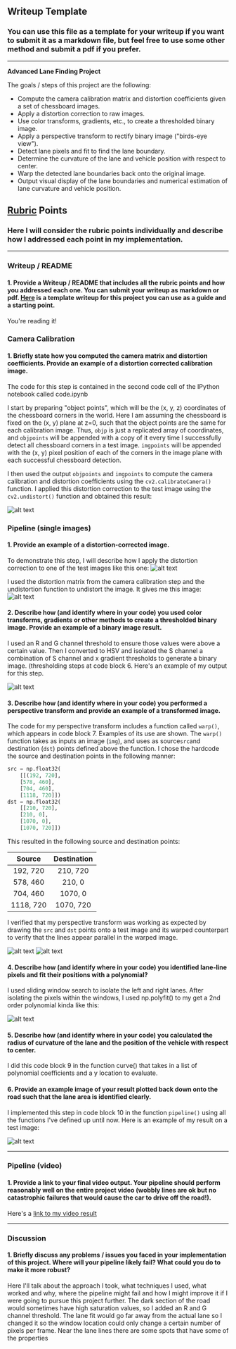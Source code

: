 ## Writeup Template

### You can use this file as a template for your writeup if you want to submit it as a markdown file, but feel free to use some other method and submit a pdf if you prefer.

---

**Advanced Lane Finding Project**

The goals / steps of this project are the following:

* Compute the camera calibration matrix and distortion coefficients given a set of chessboard images.
* Apply a distortion correction to raw images.
* Use color transforms, gradients, etc., to create a thresholded binary image.
* Apply a perspective transform to rectify binary image ("birds-eye view").
* Detect lane pixels and fit to find the lane boundary.
* Determine the curvature of the lane and vehicle position with respect to center.
* Warp the detected lane boundaries back onto the original image.
* Output visual display of the lane boundaries and numerical estimation of lane curvature and vehicle position.

[//]: # (Image References)

[image1]: ./examples/undistort_output.png "Undistorted"
[image2]: ./examples/test1.jpg "Distorted Road"
[image7]: ./examples/undistorted_straight.jpg "Undistorted Road"
[image3]: ./examples/thresholded.jpg "Binary Example"
[image4]: ./examples/lines_drawn.png "Lines Example"
[image8]: ./examples/warped.jpg "Warp Example"
[image5]: ./examples/poly.png "Fit Visual"
[image6]: ./examples/output.jpg "Output"
[video1]: ./edited.mp4 "Video"

## [Rubric](https://review.udacity.com/#!/rubrics/571/view) Points

### Here I will consider the rubric points individually and describe how I addressed each point in my implementation.  

---

### Writeup / README

#### 1. Provide a Writeup / README that includes all the rubric points and how you addressed each one.  You can submit your writeup as markdown or pdf.  [Here](https://github.com/udacity/CarND-Advanced-Lane-Lines/blob/master/writeup_template.md) is a template writeup for this project you can use as a guide and a starting point.  

You're reading it!

### Camera Calibration

#### 1. Briefly state how you computed the camera matrix and distortion coefficients. Provide an example of a distortion corrected calibration image.

The code for this step is contained in the second code cell of the IPython notebook called code.ipynb  

I start by preparing "object points", which will be the (x, y, z) coordinates of the chessboard corners in the world. Here I am assuming the chessboard is fixed on the (x, y) plane at z=0, such that the object points are the same for each calibration image.  Thus, `objp` is just a replicated array of coordinates, and `objpoints` will be appended with a copy of it every time I successfully detect all chessboard corners in a test image.  `imgpoints` will be appended with the (x, y) pixel position of each of the corners in the image plane with each successful chessboard detection.  

I then used the output `objpoints` and `imgpoints` to compute the camera calibration and distortion coefficients using the `cv2.calibrateCamera()` function.  I applied this distortion correction to the test image using the `cv2.undistort()` function and obtained this result: 

![alt text][image1]

### Pipeline (single images)

#### 1. Provide an example of a distortion-corrected image.

To demonstrate this step, I will describe how I apply the distortion correction to one of the test images like this one:
![alt text][image2]

I used the distortion matrix from the camera calibration step and the undistortion function to undistort the image. It gives me this image:
![alt text][image7]

#### 2. Describe how (and identify where in your code) you used color transforms, gradients or other methods to create a thresholded binary image.  Provide an example of a binary image result.

I used an R and G channel threshold to ensure those values were above a certain value. Then I converted to HSV and isolated the S channel a combination of S channel and x gradient thresholds to generate a binary image. (thresholding steps at code block 6. Here's an example of my output for this step.

![alt text][image3]

#### 3. Describe how (and identify where in your code) you performed a perspective transform and provide an example of a transformed image.

The code for my perspective transform includes a function called `warp()`, which appears in code block 7. Examples of its use are shown.  The `warp()` function takes as inputs an image (`img`), and uses as source`src`and destination (`dst`) points defined above the function.  I chose the hardcode the source and destination points in the following manner:

```python
src = np.float32(
    [[(192, 720],
    [578, 460],
    [704, 460],
    [1118, 720]])
dst = np.float32(
    [[210, 720],
    [210, 0],
    [1070, 0],
    [1070, 720]])
```

This resulted in the following source and destination points:

| Source        | Destination   | 
|:-------------:|:-------------:| 
| 192, 720      | 210, 720      | 
| 578, 460      | 210, 0        |
| 704, 460      | 1070, 0       |
| 1118, 720     | 1070, 720     |

I verified that my perspective transform was working as expected by drawing the `src` and `dst` points onto a test image and its warped counterpart to verify that the lines appear parallel in the warped image.

![alt text][image4]
![alt text][image8]

#### 4. Describe how (and identify where in your code) you identified lane-line pixels and fit their positions with a polynomial?

I used sliding window search to isolate the left and right lanes. After isolating the pixels within the windows, I used np.polyfit() to my get a 2nd order polynomial kinda like this:

![alt text][image5]

#### 5. Describe how (and identify where in your code) you calculated the radius of curvature of the lane and the position of the vehicle with respect to center.

I did this code block 9 in the function curve() that takes in a list of polynomial coefficients and a y location to evaluate.

#### 6. Provide an example image of your result plotted back down onto the road such that the lane area is identified clearly.

I implemented this step in code block 10 in the function `pipeline()` using all the functions I've defined up until now. Here is an example of my result on a test image:

![alt text][image6]

---

### Pipeline (video)

#### 1. Provide a link to your final video output.  Your pipeline should perform reasonably well on the entire project video (wobbly lines are ok but no catastrophic failures that would cause the car to drive off the road!).

Here's a [link to my video result](./edited.mp4)

---

### Discussion

#### 1. Briefly discuss any problems / issues you faced in your implementation of this project.  Where will your pipeline likely fail?  What could you do to make it more robust?

Here I'll talk about the approach I took, what techniques I used, what worked and why, where the pipeline might fail and how I might improve it if I were going to pursue this project further. The dark section of the road would sometimes have high saturation values, so I added an R and G channel threshold. The lane fit would go far away from the actual lane so I changed it so the window location could only change a certain number of pixels per frame. Near the lane lines there are some spots that have some of the properties 
